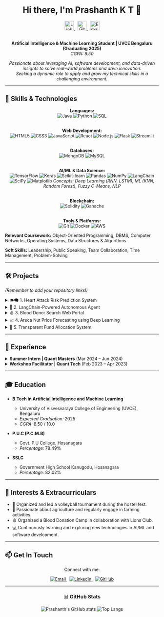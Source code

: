 <div align="center">

# Hi there, I'm Prashanth K T 👋

<a href="https://www.linkedin.com/in/prashanth-k-t-4b596b249">
  <img alt="LinkedIn" width="30px" src="https://cdn.jsdelivr.net/npm/simple-icons@v3/icons/linkedin.svg" />
</a>
  <!-- Add space -->
<a href="https://github.com/prashanthktgowda">
  <img alt="GitHub" width="30px" src="https://cdn.jsdelivr.net/npm/simple-icons@v3/icons/github.svg" />
</a>
  <!-- Add space -->
<a href="mailto:prashanthktgowda123@gmail.com">
  <img alt="Email" width="30px" src="https://cdn.jsdelivr.net/npm/simple-icons@v3/icons/gmail.svg" />
</a>

<br />
<br />

**Artificial Intelligence & Machine Learning Student | UVCE Bengaluru (Graduating 2025)** <br/>
*CGPA: 8.50*

*Passionate about leveraging AI, software development, and data-driven insights to solve real-world problems and drive innovation.* <br/>
*Seeking a dynamic role to apply and grow my technical skills in a challenging environment.*

</div>

---

## 🚀 Skills & Technologies

<div align="center">

  **Languages:** <br/>
  <img alt="Java" src="https://img.shields.io/badge/Java-ED8B00?style=for-the-badge&logo=openjdk&logoColor=white"/>
  <img alt="Python" src="https://img.shields.io/badge/Python-3776AB?style=for-the-badge&logo=python&logoColor=white"/>
  <img alt="SQL" src="https://img.shields.io/badge/SQL-000000?style=for-the-badge&logo=sqlite&logoColor=white"/>
  <br/><br/>

  **Web Development:** <br/>
  <img alt="HTML5" src="https://img.shields.io/badge/HTML5-E34F26?style=for-the-badge&logo=html5&logoColor=white"/>
  <img alt="CSS3" src="https://img.shields.io/badge/CSS3-1572B6?style=for-the-badge&logo=css3&logoColor=white"/>
  <img alt="JavaScript" src="https://img.shields.io/badge/JavaScript-F7DF1E?style=for-the-badge&logo=javascript&logoColor=black"/>
  <img alt="React" src="https://img.shields.io/badge/React-61DAFB?style=for-the-badge&logo=react&logoColor=black"/>
  <img alt="Node.js" src="https://img.shields.io/badge/Node.js-339933?style=for-the-badge&logo=node.js&logoColor=white"/>
  <img alt="Flask" src="https://img.shields.io/badge/Flask-000000?style=for-the-badge&logo=flask&logoColor=white"/>
  <img alt="Streamlit" src="https://img.shields.io/badge/Streamlit-FF4B4B?style=for-the-badge&logo=streamlit&logoColor=white"/>
  <br/><br/>

  **Databases:** <br/>
  <img alt="MongoDB" src="https://img.shields.io/badge/MongoDB-47A248?style=for-the-badge&logo=mongodb&logoColor=white"/>
  <img alt="MySQL" src="https://img.shields.io/badge/MySQL-4479A1?style=for-the-badge&logo=mysql&logoColor=white"/>
  <br/><br/>

  **AI/ML & Data Science:** <br/>
  <img alt="TensorFlow" src="https://img.shields.io/badge/TensorFlow-FF6F00?style=for-the-badge&logo=tensorflow&logoColor=white"/>
  <img alt="Keras" src="https://img.shields.io/badge/Keras-D00000?style=for-the-badge&logo=keras&logoColor=white"/>
  <img alt="Scikit-learn" src="https://img.shields.io/badge/scikit_learn-F7931E?style=for-the-badge&logo=scikit-learn&logoColor=white"/>
  <img alt="Pandas" src="https://img.shields.io/badge/Pandas-150458?style=for-the-badge&logo=pandas&logoColor=white"/>
  <img alt="NumPy" src="https://img.shields.io/badge/NumPy-013243?style=for-the-badge&logo=numpy&logoColor=white"/>
  <img alt="LangChain" src="https://img.shields.io/badge/LangChain-white?style=for-the-badge&logo=data:image/svg+xml;base64,PHN2ZyB4bWxucz0iaHR0cDovL3d3dy53My5vcmcvMjAwMC9zdmciIHZpZXdCb3g9IjAgMCAyNCAyNCIgZmlsbD0ibm9uZSIgc3Ryb2tlPSIjMDAwMDAwIiBzdHJva2Utd2lkdGg9IjIiIHN0cm9rZS1saW5lY2FwPSJyb3VuZCIgc3Ryb2tlLWxpbmVqb2luPSJyb3VuZCI+PGxpbmUgeDE9IjciIHkxPSIxNyIgeDI9IjE3IiB5Mj0iNyI+PC9saW5lPjxsaW5lIHgxPSIxNyIgeTE9IjE3IiB5Mj0iNyIgeDI9IjciPjwvbGluZT48L3N2Zz4="/> <!-- Simple chain icon -->
  <img alt="SciPy" src="https://img.shields.io/badge/SciPy-8CAAE6?style=for-the-badge&logo=scipy&logoColor=white"/>
  <img alt="Matplotlib" src="https://img.shields.io/badge/Matplotlib-11557c?style=for-the-badge&logo=matplotlib&logoColor=white"/>
  *Concepts: Deep Learning (RNN, LSTM), ML (KNN, Random Forest), Fuzzy C-Means, NLP*
  <br/><br/>

  **Blockchain:** <br/>
  <img alt="Solidity" src="https://img.shields.io/badge/Solidity-363636?style=for-the-badge&logo=solidity&logoColor=white"/>
  <img alt="Ganache" src="https://img.shields.io/badge/Ganache-E4A663?style=for-the-badge&logo=ethereum&logoColor=white"/> <!-- Using Ethereum logo as Ganache is related -->
  <br/><br/>

  **Tools & Platforms:** <br/>
  <img alt="Git" src="https://img.shields.io/badge/Git-F05032?style=for-the-badge&logo=git&logoColor=white"/>
  <img alt="Docker" src="https://img.shields.io/badge/Docker-2496ED?style=for-the-badge&logo=docker&logoColor=white"/>
  <img alt="AWS" src="https://img.shields.io/badge/AWS-232F3E?style=for-the-badge&logo=amazon-aws&logoColor=white"/>

</div>

**Relevant Coursework:** Object-Oriented Programming, DBMS, Computer Networks, Operating Systems, Data Structures & Algorithms

**Soft Skills:** Leadership, Public Speaking, Team Collaboration, Time Management, Problem-Solving

---

## 🛠️ Projects

*(Remember to add your repository links!)*

<details>
<summary>👁️‍🗨️ 1. Heart Attack Risk Prediction System</summary>
<br/>
  <ul>
    <li>Developed an AI system to predict heart attack risk non-invasively by analyzing retinal eye images.</li>
    <li>Utilized Fuzzy C-Means clustering for feature segmentation and Deep Learning (RNN) for risk classification.</li>
    <li><em>Technologies:</em> Python, TensorFlow, Keras, Scikit-learn, OpenCV, Pandas, NumPy, Matplotlib, Flask.</li>
    <li>🔗 <strong>[GitHub Repo - Link Here]</strong></li>
  </ul>
</details>

<details>
<summary>🤖 2. LangChain-Powered Autonomous Agent</summary>
<br/>
  <ul>
    <li>Built a versatile autonomous agent leveraging LangChain and Google Gemini for natural language understanding and task execution across multiple environments (Web, Terminal, Filesystem).</li>
    <li><em>Technologies:</em> Python (LangChain, Streamlit, google-generativeai, Pandas, Playwright, Matplotlib, ReportLab, yfinance), HTML/CSS.</li>
    <li>🔗 <strong>[GitHub Repo - Link Here]</strong></li>
  </ul>
</details>

<details>
<summary>🩸 3. Blood Donor Search Web Portal</summary>
<br/>
  <ul>
    <li>Designed and developed a web-based application to facilitate quick donor searches during emergencies.</li>
    <li>Features location-based filtering and integrates a machine learning model (KNN algorithm and Random Forest) to optimize donor recommendations.</li>
    <li><em>Technologies:</em> Java, MySQL, HTML, CSS, JavaScript.</li>
    <li>🔗 <strong>[GitHub Repo - Link Here]</strong></li>
  </ul>
</details>

<details>
<summary>📈 4. Areca Nut Price Forecasting using Deep Learning</summary>
<br/>
  <ul>
    <li>Built an LSTM-based deep learning model to predict areca nut prices with 92% accuracy.</li>
    <li>Provides insights to farmers by analyzing historical data from Agriculture Marketing (agmarknet.gov.in).</li>
    <li><em>Technologies:</em> Python (NumPy, Pandas, TensorFlow, Scikit-learn, Keras, LSTM), HTML, CSS.</li>
    <li>🔗 <strong>[GitHub Repo - Link Here]</strong></li>
  </ul>
</details>

<details>
<summary>🔗 5. Transparent Fund Allocation System</summary>
<br/>
  <ul>
    <li>Developed a blockchain-based system for tamper-proof government fund tracking using smart contracts.</li>
    <li>Ensures transparency and accountability using Node.js, React, Solidity, and Dockerized MongoDB for metadata storage.</li>
    <li><em>Technologies:</em> Node.js, React, Solidity, Ganache, MongoDB, Docker, Blockchain.</li>
    <li>🔗 <strong>[GitHub Repo - Link Here]</strong></li>
  </ul>
</details>

---

## 💼 Experience

<details>
<summary><strong>Summer Intern | Quant Masters</strong> (Mar 2024 – Jun 2024)</summary>
<br/>
  <ul>
    <li>Gained hands-on experience in full-stack development, Data Structures & Algorithms, and industry-level software development best practices.</li>
  </ul>
</details>

<details>
<summary><strong>Workshop Facilitator | Quant Tech</strong> (Feb 2023 – Apr 2023)</summary>
<br/>
  <ul>
    <li>Conducted interactive workshops on communication, teamwork, and leadership skills, enhancing participants' professional and interpersonal skills.</li>
  </ul>
</details>

---

## 🎓 Education

*   **B.Tech in Artificial Intelligence and Machine Learning**
    *   University of Visvesvaraya College of Engineering (UVCE), Bengaluru
    *   *Expected Graduation:* 2025
    *   *CGPA:* 8.50 / 10.0

*   **P.U.C (P.C.M.B)**
    *   Govt. P.U College, Hosanagara
    *   *Percentage:* 78.49%

*   **SSLC**
    *   Government High School Kanugodu, Hosanagara
    *   *Percentage:* 82.02%

---

## 🌱 Interests & Extracurriculars

*   🏐 Organized and led a volleyball tournament during the hostel fest.
*   🌱 Passionate about agriculture and regularly engage in farming activities.
*   🩸 Organized a Blood Donation Camp in collaboration with Lions Club.
*   💻 Continuously learning and exploring new technologies in AI/ML and software development.

---

## 📫 Get In Touch

<div align="center">

Connect with me:

<a href="mailto:prashanthktgowda123@gmail.com">
  <img alt="Email" src="https://img.shields.io/badge/Gmail-D14836?style=for-the-badge&logo=gmail&logoColor=white"/>
</a>
 
<a href="https://www.linkedin.com/in/prashanth-k-t-4b596b249">
  <img alt="LinkedIn" src="https://img.shields.io/badge/LinkedIn-0077B5?style=for-the-badge&logo=linkedin&logoColor=white"/>
</a>
 
<a href="https://github.com/prashanthktgowda">
  <img alt="GitHub" src="https://img.shields.io/badge/GitHub-181717?style=for-the-badge&logo=github&logoColor=white"/>
</a>

</div>

---

<div align="center">

### 📊 GitHub Stats

![Prashanth's GitHub stats](https://github-readme-stats.vercel.app/api?username=prashanthktgowda&show_icons=true&theme=radical&rank_icon=github)
![Top Langs](https://github-readme-stats.vercel.app/api/top-langs/?username=prashanthktgowda&layout=compact&theme=radical)

</div>
